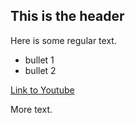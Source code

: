 ## This is the header

Here is some regular text.

 * bullet 1
 * bullet 2

[Link to Youtube](https://www.youtube.com/)

More text. 
